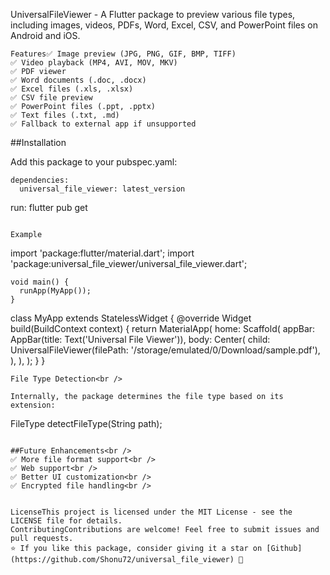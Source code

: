 UniversalFileViewer - A Flutter package to preview various file types, including images, videos, PDFs, Word, Excel, CSV, and PowerPoint files on Android and iOS.

```
Features✅ Image preview (JPG, PNG, GIF, BMP, TIFF)
✅ Video playback (MP4, AVI, MOV, MKV)
✅ PDF viewer
✅ Word documents (.doc, .docx)
✅ Excel files (.xls, .xlsx)
✅ CSV file preview
✅ PowerPoint files (.ppt, .pptx)
✅ Text files (.txt, .md)
✅ Fallback to external app if unsupported
```

##Installation

Add this package to your pubspec.yaml:
```
dependencies:
  universal_file_viewer: latest_version

```
run:
flutter pub get
```

Example
```
import 'package:flutter/material.dart';
import 'package:universal_file_viewer/universal_file_viewer.dart';
```
void main() {
  runApp(MyApp());
}
```
class MyApp extends StatelessWidget {
  @override
  Widget build(BuildContext context) {
    return MaterialApp(
      home: Scaffold(
        appBar: AppBar(title: Text('Universal File Viewer')),
        body: Center(
          child: UniversalFileViewer(filePath: '/storage/emulated/0/Download/sample.pdf'),
        ),
      ),
    );
  }
}

```
File Type Detection<br />

Internally, the package determines the file type based on its extension:
```
FileType detectFileType(String path);
```

##Future Enhancements<br />
✅ More file format support<br />
✅ Web support<br />
✅ Better UI customization<br />
✅ Encrypted file handling<br />


LicenseThis project is licensed under the MIT License - see the LICENSE file for details.
ContributingContributions are welcome! Feel free to submit issues and pull requests.
⭐ If you like this package, consider giving it a star on [Github](https://github.com/Shonu72/universal_file_viewer) 🚀
